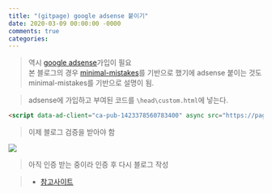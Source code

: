 ```yaml
---
title: "(gitpage) google adsense 붙이기"
date: 2020-03-09 00:00:00 -0000
comments: true
categories: 
---
```


> 역시 [google adsense](https://www.google.com/adsense/)가입이 필요<br>
> 본 블로그의 경우 [minimal-mistakes](https://github.com/mmistakes/minimal-mistakes)를 기반으로 했기에 adsense 붙이는 것도 minimal-mistakes를 기반으로 설명이 됨.

> adsense에 가입하고 부여된 코드를 `\head\custom.html`에 넣는다.

```html
<script data-ad-client="ca-pub-1423378560783400" async src="https://pagead2.googlesyndication.com/pagead/js/adsbygoogle.js"></script>
```

> 이제 블로그 검증을 받아야 함

![](/file/image/gitpage-adsense-image-01.png)

> 아직 인증 받는 중이라 인증 후 다시 블로그 작성

> * [참고사이트](https://devinlife.com/howto%20github%20pages/adsense/)
